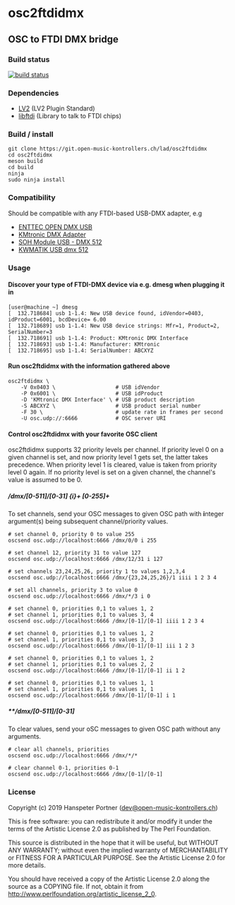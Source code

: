 # osc2ftdidmx

## OSC to FTDI DMX bridge

### Build status

[![build status](https://gitlab.com/OpenMusicKontrollers/osc2ftdidmx/badges/master/build.svg)](https://gitlab.com/OpenMusicKontrollers/osc2ftdidmx/commits/master)

### Dependencies

* [LV2](http://lv2plug.in/) (LV2 Plugin Standard)
* [libftdi](https://www.intra2net.com/en/developer/libftdi/index.php) (Library to talk to FTDI chips)

### Build / install

	git clone https://git.open-music-kontrollers.ch/lad/osc2ftdidmx
	cd osc2ftdidmx
	meson build
	cd build
	ninja
	sudo ninja install

### Compatibility

Should be compatible with any FTDI-based USB-DMX adapter, e.g

* [ENTTEC OPEN DMX USB](https://www.enttec.co.uk/en/product/controls/dmx-usb-interfaces/open-dmx-usb/)
* [KMtronic DMX Adapter](https://info.kmtronic.com/kmtronic-dmx-adapter.html)
* [SOH Module USB - DMX 512](http://eshop.soh.cz/en/light-control/i110-module-usb-dmx-512)
* [KWMATIK USB dmx 512 ](https://kwmatik.blogspot.com/2013/06/jak-podaczac-urzadzenia-dmx512-do-czego.html)

### Usage

#### Discover your type of FTDI-DMX device via e.g. dmesg when plugging it in

	[user@machine ~] dmesg
	[  132.718684] usb 1-1.4: New USB device found, idVendor=0403, idProduct=6001, bcdDevice= 6.00
	[  132.718689] usb 1-1.4: New USB device strings: Mfr=1, Product=2, SerialNumber=3
	[  132.718691] usb 1-1.4: Product: KMtronic DMX Interface
	[  132.718693] usb 1-1.4: Manufacturer: KMtronic
	[  132.718695] usb 1-1.4: SerialNumber: ABCXYZ

#### Run osc2ftdidmx with the information gathered above

	osc2ftdidmx \
		-V 0x0403 \                   # USB idVendor
		-P 0x6001 \                   # USB idProduct
		-D 'KMtronic DMX Interface' \ # USB product description
		-S ABCXYZ \                   # USB product serial number
		-F 30 \                       # update rate in frames per second
		-U osc.udp://:6666            # OSC server URI

#### Control osc2ftdidmx with your favorite OSC client

osc2ftdidmx supports 32 priority levels per channel. If priority level 0 on a
given channel is set, and now priority level 1 gets set, the latter takes
precedence. When priority level 1 is cleared, value is taken from priority
level 0 again. If no priority level is set on a given channel, the channel's
value is assumed to be 0.

##### **/dmx/[0-511]/[0-31] {i}+ [0-255]+**

To set channels, send your OSC messages to given OSC path with
**i**nteger argument(s) being subsequent channel/priority values.

	# set channel 0, priority 0 to value 255
	oscsend osc.udp://localhost:6666 /dmx/0/0 i 255

	# set channel 12, priority 31 to value 127
	oscsend osc.udp://localhost:6666 /dmx/12/31 i 127

	# set channels 23,24,25,26, priority 1 to values 1,2,3,4
	oscsend osc.udp://localhost:6666 /dmx/{23,24,25,26}/1 iiii 1 2 3 4

	# set all channels, priority 3 to value 0
	oscsend osc.udp://localhost:6666 /dmx/*/3 i 0

	# set channel 0, priorities 0,1 to values 1, 2
	# set channel 1, priorities 0,1 to values 3, 4
	oscsend osc.udp://localhost:6666 /dmx/[0-1]/[0-1] iiii 1 2 3 4

	# set channel 0, priorities 0,1 to values 1, 2
	# set channel 1, priorities 0,1 to values 3, 3
	oscsend osc.udp://localhost:6666 /dmx/[0-1]/[0-1] iii 1 2 3

	# set channel 0, priorities 0,1 to values 1, 2
	# set channel 1, priorities 0,1 to values 2, 2
	oscsend osc.udp://localhost:6666 /dmx/[0-1]/[0-1] ii 1 2

	# set channel 0, priorities 0,1 to values 1, 1
	# set channel 1, priorities 0,1 to values 1, 1
	oscsend osc.udp://localhost:6666 /dmx/[0-1]/[0-1] i 1

##### **/dmx/[0-511]/[0-31]

To clear values, send your oSC messages to given OSC path without any arguments.

	# clear all channels, priorities
	oscsend osc.udp://localhost:6666 /dmx/*/*

	# clear channel 0-1, priorities 0-1
	oscsend osc.udp://localhost:6666 /dmx/[0-1]/[0-1]

### License

Copyright (c) 2019 Hanspeter Portner (dev@open-music-kontrollers.ch)

This is free software: you can redistribute it and/or modify
it under the terms of the Artistic License 2.0 as published by
The Perl Foundation.

This source is distributed in the hope that it will be useful,
but WITHOUT ANY WARRANTY; without even the implied warranty of
MERCHANTABILITY or FITNESS FOR A PARTICULAR PURPOSE. See the
Artistic License 2.0 for more details.

You should have received a copy of the Artistic License 2.0
along the source as a COPYING file. If not, obtain it from
<http://www.perlfoundation.org/artistic_license_2_0>.
